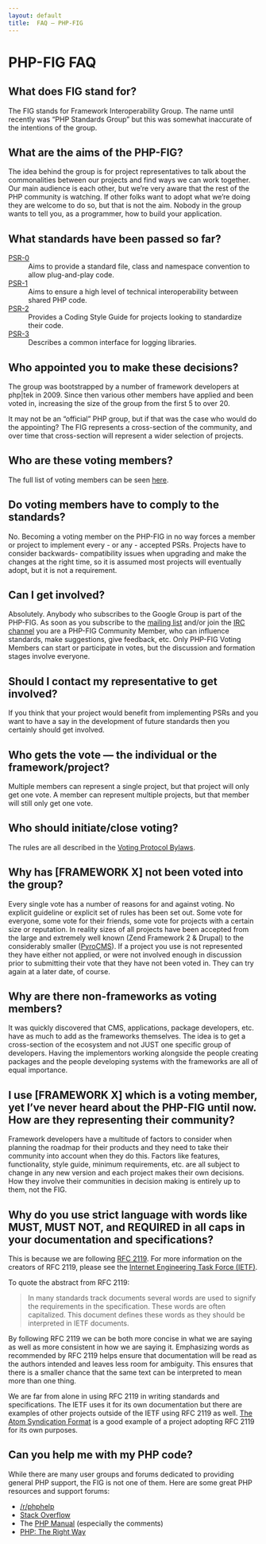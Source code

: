```yaml
---
layout: default
title:  FAQ — PHP-FIG
---
```

# PHP-FIG FAQ


## What does FIG stand for?

The FIG stands for Framework Interoperability Group. The name until recently was
“PHP Standards Group” but this was somewhat inaccurate of the intentions of the
group.


## What are the aims of the PHP-FIG?

The idea behind the group is for project representatives to talk about the
commonalities between our projects and find ways we can work together. Our main
audience is each other, but we’re very aware that the rest of the PHP community
is watching. If other folks want to adopt what we’re doing they are welcome to
do so, but that is not the aim. Nobody in the group wants to tell you, as a programmer,
how to build your application.


## What standards have been passed so far?

<dl>
	<dt><a target="_blank" href="https://github.com/php-fig/fig-standards/blob/master/accepted/PSR-0.md">PSR-0</a></dt>
	<dd>Aims to provide a standard file, class and namespace convention to allow plug-and-play code.</dd>
	<dt><a target="_blank" href="https://github.com/php-fig/fig-standards/blob/master/accepted/PSR-1-basic-coding-standard.md">PSR-1</a></dt>
	<dd>Aims to ensure a high level of technical interoperability between shared PHP code.</dd>
	<dt><a target="_blank" href="https://github.com/php-fig/fig-standards/blob/master/accepted/PSR-2-coding-style-guide.md">PSR-2</a></dt>
	<dd>Provides a Coding Style Guide for projects looking to standardize their code.</dd>
	<dt><a target="_blank" href="https://github.com/php-fig/fig-standards/blob/master/accepted/PSR-3-logger-interface.md">PSR-3</a></dt>
	<dd>Describes a common interface for logging libraries.</dd>
</dl>


## Who appointed you to make these decisions?

The group was bootstrapped by a number of framework developers at php|tek in 2009.
Since then various other members have applied and been voted in, increasing the size
of the group from the first 5 to over 20.

It may not be an “official” PHP group, but if that was the case who would do the appointing?
The FIG represents a cross-section of the community, and over time that cross-section
will represent a wider selection of projects.


## Who are these voting members?

The full list of voting members can be seen [here](https://github.com/php-fig/fig-standards#voting-members).


## Do voting members have to comply to the standards?

No. Becoming a voting member on the PHP-FIG in no way forces a member or project
to implement every - or any - accepted PSRs. Projects have to consider backwards-
compatibility issues when upgrading and make the changes at the right time, so it
is assumed most projects will eventually adopt, but it is not a requirement.


## Can I get involved?

Absolutely. Anybody who subscribes to the Google Group is part of the PHP-FIG.
As soon as you subscribe to the [mailing list][mailing] and/or join the
[IRC channel][irc] you are a PHP-FIG Community Member, who
can influence standards, make suggestions, give feedback, etc. Only PHP-FIG Voting
Members can start or participate in votes, but the discussion and formation stages
involve everyone.

  [mailing]: http://groups.google.com/group/php-fig/
  [irc]: /irc/


## Should I contact my representative to get involved?

If you think that your project would benefit from implementing PSRs and you want
to have a say in the development of future standards then you certainly should
get involved.


## Who gets the vote — the individual or the framework/project?

Multiple members can represent a single project, but that project will only get
one vote. A member can represent multiple projects, but that member will still
only get one vote.


## Who should initiate/close voting?

The rules are all described in the [Voting Protocol Bylaws][bylaws].

 [bylaws]: https://github.com/php-fig/fig-standards/blob/master/bylaws/001-voting-protocol.md


## Why has [FRAMEWORK X] not been voted into the group?

Every single vote has a number of reasons for and against voting. No explicit
guideline or explicit set of rules has been set out. Some vote for everyone,
some vote for their friends, some vote for projects with a certain size or
reputation. In reality sizes of all projects have been accepted from the large
and extremely well known (Zend Framework 2 & Drupal) to the considerably smaller
([PyroCMS](http://pyrocms.com/)). If a project you use is not represented they
have either not applied, or were not involved enough in discussion prior to
submitting their vote that they have not been voted in. They can try again at a
later date, of course.


## Why are there non-frameworks as voting members?

It was quickly discovered that CMS, applications, package developers, etc. have
as much to add as the frameworks themselves. The idea is to get a cross-section
of the ecosystem and not JUST one specific group of developers. Having the
implementors working alongside the people creating packages and the people
developing systems with the frameworks are all of equal importance.


## I use [FRAMEWORK X] which is a voting member, yet I’ve never heard about the PHP-FIG until now. How are they representing their community?

Framework developers have a multitude of factors to consider when planning the
roadmap for their products and they need to take their community into account
when they do this. Factors like features, functionality, style guide, minimum
requirements, etc. are all subject to change in any new version and each project
makes their own decisions. How they involve their communities in decision making
is entirely up to them, not the FIG.


## Why do you use strict language with words like MUST, MUST NOT, and REQUIRED in all caps in your documentation and specifications?

This is because we are following [RFC 2119](http://www.ietf.org/rfc/rfc2119.txt).
For more information on the creators of RFC 2119, please see the [Internet
Engineering Task Force (IETF)](http://www.ietf.org/).

To quote the abstract from RFC 2119:

> In many standards track documents several words are used to signify the
> requirements in the specification.  These words are often capitalized. This
> document defines these words as they should be interpreted in IETF documents.

By following RFC 2119 we can be both more concise in what we are saying as well
as more consistent in how we are saying it. Emphasizing words as recommended by
RFC 2119 helps ensure that documentation will be read as the authors intended
and leaves less room for ambiguity. This ensures that there is a smaller chance
that the same text can be interpreted to mean more than one thing.

We are far from alone in using RFC 2119 in writing standards and specifications.
The IETF uses it for its own documentation but there are examples of other
projects outside of the IETF using RFC 2119 as well.
[The Atom Syndication Format](http://www.atomenabled.org/developers/syndication/atom-format-spec.php)
is a good example of a project adopting RFC 2119 for its own purposes.


## Can you help me with my PHP code?

While there are many user groups and forums dedicated to providing general
PHP support, the FIG is not one of them. Here are some great PHP resources
and support forums:

 * [/r/phphelp](http://www.reddit.com/r/phphelp)
 * [Stack Overflow](http://stackoverflow.com/questions/tagged/php)
 * The [PHP Manual](http://php.net/manual/) (especially the comments)
 * [PHP: The Right Way](http://www.phptherightway.com)
